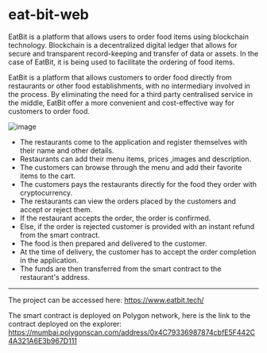 # eat-bit-web
EatBit is a platform that allows users to order food items using blockchain technology. Blockchain is a decentralized digital ledger that allows for secure and transparent record-keeping and transfer of data or assets. In the case of EatBit, it is being used to facilitate the ordering of food items.

EatBit is a platform that allows customers to order food directly from restaurants or other food establishments, with no intermediary involved in the process. By eliminating the need for a third party centralised service in the middle, EatBit offer a more convenient and cost-effective way for customers to order food.

![image](https://user-images.githubusercontent.com/72879445/202834250-b760ca8e-6cb9-4048-a59b-b3b98bfbb2d0.png)

- The restaurants come to the application and register themselves with their name and other details.
- Restaurants can add their menu items, prices ,images and description.
- The customers can browse through the menu and add their favorite items to the cart.
- The customers pays the restaurants directly for the food they order with cryptocurrency.
- The restaurants can view the orders placed by the customers and accept or reject them.
- If the restaurant accepts the order, the order is confirmed.
- Else, if the order is rejected customer is provided with an instant refund from the smart contract.
- The food is then prepared and delivered to the customer.
- At the time of delivery, the customer has to accept the order completion in the application.
- The funds are then transferred from the smart contract to the restaurant's address.
---
The project can be accessed here: https://www.eatbit.tech/

The smart contract is deployed on Polygon network, here is the link to the contract deployed on the explorer: https://mumbai.polygonscan.com/address/0x4C79336987874cbfE5F442C4A321A6E3b967D111